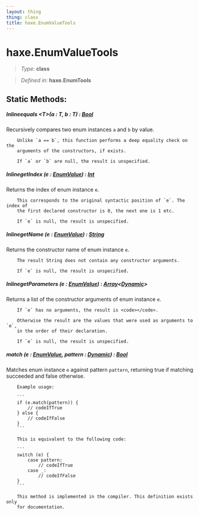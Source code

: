 ```yaml
---
layout: thing
thing: class
title: haxe.EnumValueTools
---
```

# haxe.EnumValueTools



> *Type:* **class**

> *Defined in:* **haxe.EnumTools**


## Static Methods:


##### Inline**equals** &lt;T&gt;(a : T, b : T) : <a href="../Bool.html" class="type">Bool</a>

Recursively compares two enum instances `a` and `b` by value.

		Unlike `a == b`, this function performs a deep equality check on the
		arguments of the constructors, if exists.

		If `a` or `b` are null, the result is unspecified.











##### Inline**getIndex** (e : <a href="../EnumValue.html" class="type">EnumValue</a>) : <a href="../Int.html" class="type">Int</a>

Returns the index of enum instance `e`.

		This corresponds to the original syntactic position of `e`. The index of
		the first declared constructor is 0, the next one is 1 etc.

		If `e` is null, the result is unspecified.











##### Inline**getName** (e : <a href="../EnumValue.html" class="type">EnumValue</a>) : <a href="../String.html" class="type">String</a>

Returns the constructor name of enum instance `e`.

		The result String does not contain any constructor arguments.

		If `e` is null, the result is unspecified.











##### Inline**getParameters** (e : <a href="../EnumValue.html" class="type">EnumValue</a>) : <a href="../Array.html" class="type">Array</a>&lt;<a href="../Dynamic.html" class="type">Dynamic</a>&gt;

Returns a list of the constructor arguments of enum instance `e`.

		If `e` has no arguments, the result is <code></code>.

		Otherwise the result are the values that were used as arguments to `e`,
		in the order of their declaration.

		If `e` is null, the result is unspecified.











##### **match** (e : <a href="../EnumValue.html" class="type">EnumValue</a>, pattern : <a href="../Dynamic.html" class="type">Dynamic</a>) : <a href="../Bool.html" class="type">Bool</a>

Matches enum instance `e` against pattern `pattern`, returning true if
		matching succeeded and false otherwise.

		Example usage:

		```
		if (e.match(pattern)) {
			// codeIfTrue
		} else {
			// codeIfFalse
		}
		```

		This is equivalent to the following code:

		```
		switch (e) {
			case pattern:
				// codeIfTrue
			case _:
				// codeIfFalse
		}
		```

		This method is implemented in the compiler. This definition exists only
		for documentation.













